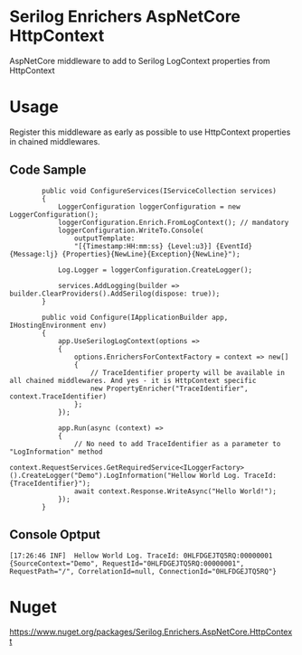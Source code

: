 
# Serilog Enrichers AspNetCore HttpContext
AspNetCore middleware to add to Serilog LogContext properties from HttpContext

# Usage
Register this middleware as early as possible to use HttpContext properties in chained middlewares.

## Code Sample
```
        public void ConfigureServices(IServiceCollection services)
        {
            LoggerConfiguration loggerConfiguration = new LoggerConfiguration();
            loggerConfiguration.Enrich.FromLogContext(); // mandatory
            loggerConfiguration.WriteTo.Console(
                outputTemplate:
                "[{Timestamp:HH:mm:ss} {Level:u3}] {EventId} {Message:lj} {Properties}{NewLine}{Exception}{NewLine}");

            Log.Logger = loggerConfiguration.CreateLogger();

            services.AddLogging(builder => builder.ClearProviders().AddSerilog(dispose: true));
        }

        public void Configure(IApplicationBuilder app, IHostingEnvironment env)
        {
            app.UseSerilogLogContext(options =>
            {
                options.EnrichersForContextFactory = context => new[]
                {
                    // TraceIdentifier property will be available in all chained middlewares. And yes - it is HttpContext specific
                    new PropertyEnricher("TraceIdentifier", context.TraceIdentifier) 
                };
            });

            app.Run(async (context) =>
            {
                // No need to add TraceIdentifier as a parameter to "LogInformation" method
                context.RequestServices.GetRequiredService<ILoggerFactory>().CreateLogger("Demo").LogInformation("Hellow World Log. TraceId: {TraceIdentifier}");
                await context.Response.WriteAsync("Hello World!");
            });
        }
```
## Console Optput
`[17:26:46 INF]  Hellow World Log. TraceId: 0HLFDGEJTQ5RQ:00000001 {SourceContext="Demo", RequestId="0HLFDGEJTQ5RQ:00000001", RequestPath="/", CorrelationId=null, ConnectionId="0HLFDGEJTQ5RQ"}`

# Nuget
https://www.nuget.org/packages/Serilog.Enrichers.AspNetCore.HttpContext